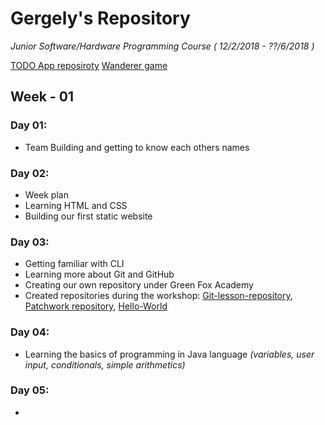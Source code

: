                                                                                                
# Gergely's Repository  

*Junior Software/Hardware Programming Course ( 12/2/2018 - ??/6/2018 )*

[TODO App reposiroty](https://github.com/gervarg/todo-app)
[Wanderer game](https://github.com/gervarg/wanderer-java)


## Week - 01

### Day 01:
* Team Building and getting to know each others names
### Day 02:
* Week plan
* Learning HTML and CSS
* Building our first static website
### Day 03:
* Getting familiar with CLI
* Learning more about Git and GitHub
* Creating our own repository under Green Fox Academy
* Created repositories during the workshop: [Git-lesson-repository](https://github.com/gervarg/git-lesson-repository), [Patchwork repository](https://github.com/gervarg/patchwork), [Hello-World](https://github.com/gervarg/hello-world)
### Day 04:
* Learning the basics of programming in Java language *(variables, user input, conditionals, simple arithmetics)*

### Day 05:
* 


